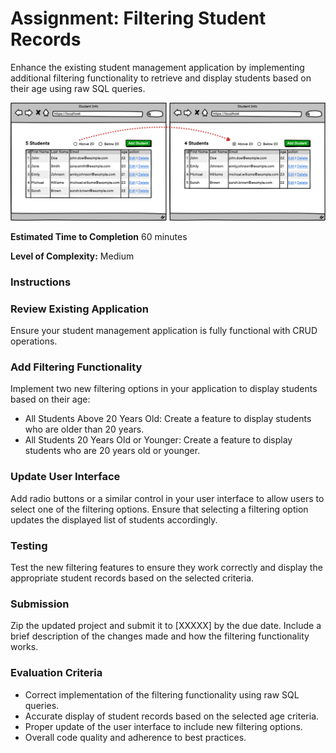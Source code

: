 # Assignment: Filtering Student Records
Enhance the existing student management application by implementing additional filtering functionality to retrieve and display students based on their age using raw SQL queries.

![wireframe](./assets/Student%20Info%20raw.png)

**Estimated Time to Completion**
60 minutes

**Level of Complexity:** Medium

### Instructions

### Review Existing Application
Ensure your student management application is fully functional with CRUD operations.

### Add Filtering Functionality
Implement two new filtering options in your application to display students based on their age:
- All Students Above 20 Years Old: Create a feature to display students who are older than 20 years.
- All Students 20 Years Old or Younger: Create a feature to display students who are 20 years old or younger.

### Update User Interface
Add radio buttons or a similar control in your user interface to allow users to select one of the filtering options.
Ensure that selecting a filtering option updates the displayed list of students accordingly.

### Testing
Test the new filtering features to ensure they work correctly and display the appropriate student records based on the selected criteria.

### Submission
Zip the updated project and submit it to [XXXXX] by the due date.
Include a brief description of the changes made and how the filtering functionality works.

### Evaluation Criteria
- Correct implementation of the filtering functionality using raw SQL queries.
- Accurate display of student records based on the selected age criteria.
- Proper update of the user interface to include new filtering options.
- Overall code quality and adherence to best practices.


